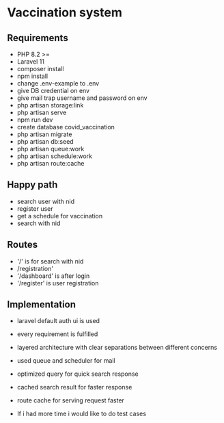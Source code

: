 # Vaccination system

## Requirements

- PHP 8.2 >=
- Laravel 11
- composer install
- npm install
- change .env-example to .env
- give DB credential on env
- give mail trap username and password on env
- php artisan storage:link
- php artisan serve
- npm run dev
- create database covid_vaccination
- php artisan migrate
- php artisan db:seed
- php artisan queue:work 
- php artisan schedule:work 
- php artisan route:cache

 ## Happy path 
- search user with nid
- register user
- get a schedule for vaccination 
- search with nid

## Routes
- '/' is for search with nid
- /registration'
- '/dashboard' is after login
- '/register' is user registration
 
## Implementation 
- laravel default auth ui is used
- every requirement is fulfilled 
- layered architecture with clear separations between different concerns
- used queue and scheduler for mail
- optimized query for quick search response
- cached search result for faster response
- route cache for serving request faster

- If i had more time i would like to do test cases

